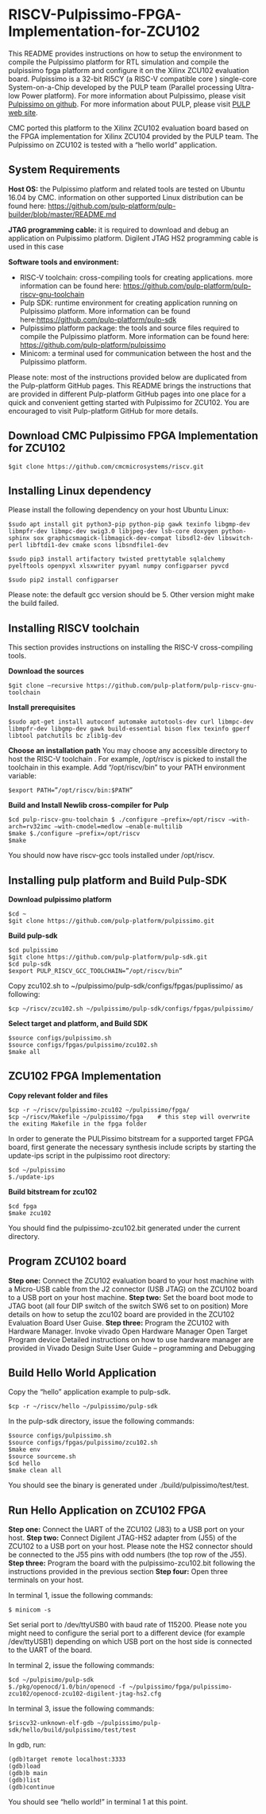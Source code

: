 # RISCV-Pulpissimo-FPGA-Implementation-for-ZCU102

This README provides instructions on how to setup the environment to compile the Pulpissimo platform for RTL simulation and compile the pulpissimo fpga platform and configure it on the Xilinx ZCU102 evaluation board. Pulpissimo is a 32-bit RI5CY (a RISC-V compatible core ) single-core System-on-a-Chip developed by the PULP team (Parallel processing Ultra-low Power platform).
For more information about Pulpissimo, please visit [Pulpissimo on github](https://github.com/pulp-platform/pulpissimo).
For more information about PULP, please visit [PULP web site](https://pulp-platform.org/). 

CMC ported this platform to the Xilinx ZCU102 evaluation board based on the FPGA implementation for Xilinx ZCU104 provided by the PULP team. The Pulpissimo on ZCU102 is tested with a “hello world” application.

## System Requirements

 **Host OS:** the Pulpissimo platform and related tools are tested on Ubuntu 16.04 by CMC. information on other supported Linux distribution can be found here: https://github.com/pulp-platform/pulp-builder/blob/master/README.md

 **JTAG programming cable:** it is required to download and debug an application on Pulpissimo platform. Digilent JTAG HS2 programming cable is used in this case

 **Software tools and environment:**
 - RISC-V toolchain: cross-compiling tools for creating applications. more information can be found here: https://github.com/pulp-platform/pulp-riscv-gnu-toolchain
 - Pulp SDK: runtime environment for creating application running on Pulpissimo platform. More information can be found here:https://github.com/pulp-platform/pulp-sdk
 - Pulpissimo platform package: the tools and source files required to compile the Pulpissimo platform. More information can be found here: https://github.com/pulp-platform/pulpissimo
 - Minicom: a terminal used for communication between the host and the Pulpissimo platform.

Please note: most of the instructions provided below are duplicated from the Pulp-platform GitHub pages. This README brings the instructions that are provided in different Pulp-platform GitHub pages into one place for a quick and convenient getting started with Pulpissimo for ZCU102. You are encouraged to visit Pulp-platform GitHub for more details. 

## Download CMC Pulpissimo FPGA Implementation for ZCU102
```
$git clone https://github.com/cmcmicrosystems/riscv.git
```
## Installing Linux dependency 
Please install the following dependency on your host Ubuntu Linux:

```
$sudo apt install git python3-pip python-pip gawk texinfo libgmp-dev libmpfr-dev libmpc-dev swig3.0 libjpeg-dev lsb-core doxygen python-sphinx sox graphicsmagick-libmagick-dev-compat libsdl2-dev libswitch-perl libftdi1-dev cmake scons libsndfile1-dev

$sudo pip3 install artifactory twisted prettytable sqlalchemy pyelftools openpyxl xlsxwriter pyyaml numpy configparser pyvcd

$sudo pip2 install configparser
```
Please note: the default gcc version should be 5. Other version might make the build failed.
 
## Installing RISCV toolchain
This section provides instructions on installing the RISC-V cross-compiling tools.

**Download the sources**
```
$git clone –recursive https://github.com/pulp-platform/pulp-riscv-gnu-toolchain
```
**Install prerequisites**
```
$sudo apt-get install autoconf automake autotools-dev curl libmpc-dev libmpfr-dev libgmp-dev gawk build-essential bison flex texinfo gperf libtool patchutils bc zlib1g-dev
```
**Choose an installation path**
You may choose any accessible directory to host the RISC-V toolchain . For example, /opt/riscv is picked to install the toolchain in this example. Add “/opt/riscv/bin” to your PATH environment variable:
```
$export PATH=”/opt/riscv/bin:$PATH”
```
**Build and Install Newlib cross-compiler for Pulp**
```
$cd pulp-riscv-gnu-toolchain $ ./configure –prefix=/opt/riscv –with-arch=rv32imc –with-cmodel=medlow –enable-multilib
$make $./configure –prefix=/opt/riscv
$make
```
You should now have riscv-gcc tools installed under /opt/riscv.

## Installing pulp platform and Build Pulp-SDK

**Download pulpissimo platform**
```
$cd ~ 
$git clone https://github.com/pulp-platform/pulpissimo.git
```
**Build pulp-sdk**
```
$cd pulpissimo
$git clone https://github.com/pulp-platform/pulp-sdk.git
$cd pulp-sdk
$export PULP_RISCV_GCC_TOOLCHAIN=”/opt/riscv/bin”
```
Copy zcu102.sh to ~/pulpissimo/pulp-sdk/configs/fpgas/puplissimo/ as following:
```
$cp ~/riscv/zcu102.sh ~/pulpissimo/pulp-sdk/configs/fpgas/pulpissimo/
```
**Select target and platform, and Build SDK**
```
$source configs/pulpissimo.sh
$source configs/fpgas/pulpissimo/zcu102.sh
$make all
```
## ZCU102 FPGA Implementation

**Copy relevant folder and files**
```
$cp -r ~/riscv/pulpissimo-zcu102 ~/pulpissimo/fpga/
$cp ~/riscv/Makefile ~/pulpissimo/fpga    # this step will overwrite the exiting Makefile in the fpga folder
```
In order to generate the PULPissimo bitstream for a supported target FPGA board, first generate the necessary synthesis include scripts by starting the update-ips script in the pulpissimo root directory:
```
$cd ~/pulpissimo
$./update-ips
```
**Build bitstream for zcu102**
```
$cd fpga
$make zcu102
```
You should find the pulpissimo-zcu102.bit generated under the current directory.

## Program ZCU102 board
**Step one:** Connect the ZCU102 evaluation board to your host machine with a Micro-USB cable from the J2 connector (USB JTAG) on the ZCU102 board to a USB port on your host machine.
**Step two:** Set the board boot mode to JTAG boot (all four DIP switch of the switch SW6 set to on position) More details on how to setup the zcu102 board are provided in the ZCU102 Evaluation Board User Guise.
**Step three:** Program the ZCU102 with Hardware Manager. Invoke vivado Open Hardware Manager Open Target Program device Detailed instructions on how to use hardware manager are provided in Vivado Design Suite User Guide – programming and Debugging

## Build Hello World Application
Copy the “hello” application example to pulp-sdk.
```
$cp -r ~/riscv/hello ~/pulpissimo/pulp-sdk
```
In the pulp-sdk directory, issue the following commands: 
```
$source configs/pulpissimo.sh
$source configs/fpgas/pulpissimo/zcu102.sh
$make env
$source sourceme.sh
$cd hello
$make clean all
```
You should see the binary is generated under ./build/pulpissimo/test/test.

## Run Hello Application on ZCU102 FPGA

**Step one:** Connect the UART of the ZCU102 (J83) to a USB port on your host.
**Step two:** Connect Digilent JTAG-HS2 adapter from (J55) of the ZCU102 to a USB port on your host.
Please note the HS2 connector should be connected to the J55 pins with odd numbers (the top row of the J55).
**Step three:** Program the board with the pulpissimo-zcu102.bit following the instructions provided in the previous section
**Step four:** Open three terminals on your host.

In terminal 1, issue the following commands:
```
$ minicom -s
```
Set serial port to /dev/ttyUSB0 with baud rate of 115200.
Please note you might need to configure the serial port to a different device (for example /dev/ttyUSB1) depending on which USB port on the host side is connected to the UART of the board.

In terminal 2, issue the following commands:
```
$cd ~/pulpisimo/pulp-sdk
$./pkg/openocd/1.0/bin/openocd -f ~/pulpissimo/fpga/pulpissimo-zcu102/openocd-zcu102-digilent-jtag-hs2.cfg
```
In terminal 3, issue the following commands:
```
$riscv32-unknown-elf-gdb ~/pulpissimo/pulp-sdk/hello/build/pulpissimo/test/test
```
In gdb, run:
```
(gdb)target remote localhost:3333
(gdb)load
(gdb)b main
(gdb)list
(gdb)continue
```
You should see “hello world!” in terminal 1 at this point.
